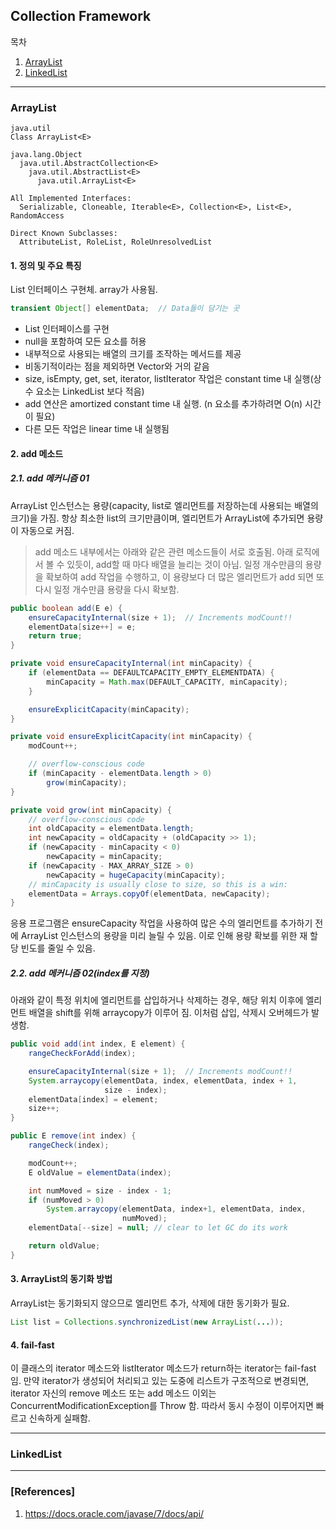 ## Collection Framework

목차

1. [ArrayList](#arraylist)
1. [LinkedList](#linkedlist)

* * *

### ArrayList

```
java.util
Class ArrayList<E>

java.lang.Object
  java.util.AbstractCollection<E>
    java.util.AbstractList<E>
      java.util.ArrayList<E>

All Implemented Interfaces:
  Serializable, Cloneable, Iterable<E>, Collection<E>, List<E>, RandomAccess

Direct Known Subclasses:
  AttributeList, RoleList, RoleUnresolvedList
```

#### 1. 정의 및 주요 특징

List 인터페이스 구현체. array가 사용됨.

```java
transient Object[] elementData;  // Data들이 담기는 곳
```

- List 인터페이스를 구현
- null을 포함하여 모든 요소를 ​​허용
- 내부적으로 사용되는 배열의 크기를 조작하는 메서드를 제공
- 비동기적이라는 점을 제외하면 Vector와 거의 같음
- size, isEmpty, get, set, iterator, listIterator 작업은 constant time 내 실행(상수 요소는 LinkedList 보다 적음)
- add 연산은 amortized constant time 내 실행. (n 요소를 추가하려면 O(n) 시간이 필요)
- 다른 모든 작업은 linear time 내 실행됨

#### 2. add 메소드

##### 2.1. add 메커니즘 01

ArrayList 인스턴스는 용량(capacity, list로 엘리먼트를 저장하는데 사용되는 배열의 크기)을 가짐. 항상 최소한 list의 크기만큼이며, 엘리먼트가 ArrayList에 추가되면 용량이 자동으로 커짐.

> add 메소드 내부에서는 아래와 같은 관련 메소드들이 서로 호출됨. 아래 로직에서 볼 수 있듯이, add할 때 마다 배열을 늘리는 것이 아님. 일정 개수만큼의 용량을 확보하여 add 작업을 수행하고, 이 용량보다 더 많은 엘리먼트가 add 되면 또 다시 일정 개수만큼 용량을 다시 확보함.

```java
public boolean add(E e) {
    ensureCapacityInternal(size + 1);  // Increments modCount!!
    elementData[size++] = e;
    return true;
}

private void ensureCapacityInternal(int minCapacity) {
    if (elementData == DEFAULTCAPACITY_EMPTY_ELEMENTDATA) {
        minCapacity = Math.max(DEFAULT_CAPACITY, minCapacity);
    }

    ensureExplicitCapacity(minCapacity);
}

private void ensureExplicitCapacity(int minCapacity) {
    modCount++;

    // overflow-conscious code
    if (minCapacity - elementData.length > 0)
        grow(minCapacity);
}

private void grow(int minCapacity) {
    // overflow-conscious code
    int oldCapacity = elementData.length;
    int newCapacity = oldCapacity + (oldCapacity >> 1);
    if (newCapacity - minCapacity < 0)
        newCapacity = minCapacity;
    if (newCapacity - MAX_ARRAY_SIZE > 0)
        newCapacity = hugeCapacity(minCapacity);
    // minCapacity is usually close to size, so this is a win:
    elementData = Arrays.copyOf(elementData, newCapacity);
}
```

응용 프로그램은 ensureCapacity 작업을 사용하여 많은 수의 엘리먼트를 추가하기 전에 ArrayList 인스턴스의 용량을 미리 늘릴 수 있음. 이로 인해 용량 확보를 위한 재 할당 빈도를 줄일 수 있음.

##### 2.2. add 메커니즘 02(index를 지정)

아래와 같이 특정 위치에 엘리먼트를 삽입하거나 삭제하는 경우, 해당 위치 이후에 엘리먼트 배열을 shift를 위해 arraycopy가 이루어 짐. 이처럼 삽입, 삭제시 오버헤드가 발생함.

```java
public void add(int index, E element) {
    rangeCheckForAdd(index);

    ensureCapacityInternal(size + 1);  // Increments modCount!!
    System.arraycopy(elementData, index, elementData, index + 1,
                     size - index);
    elementData[index] = element;
    size++;
}

public E remove(int index) {
    rangeCheck(index);

    modCount++;
    E oldValue = elementData(index);

    int numMoved = size - index - 1;
    if (numMoved > 0)
        System.arraycopy(elementData, index+1, elementData, index,
                         numMoved);
    elementData[--size] = null; // clear to let GC do its work

    return oldValue;
}
```

#### 3. ArrayList의 동기화 방법

ArrayList는 동기화되지 않으므로 엘리먼트 추가, 삭제에 대한 동기화가 필요.

```java
List list = Collections.synchronizedList(new ArrayList(...));
```

#### 4. fail-fast

이 클래스의 iterator 메소드와 listIterator 메소드가 return하는 iterator는 fail-fast임. 만약 iterator가 생성되어 처리되고 있는 도중에 리스트가 구조적으로 변경되면, iterator 자신의 remove 메소드 또는 add 메소드 이외는 ConcurrentModificationException를 Throw 함. 따라서 동시 수정이 이루어지면 빠르고 신속하게 실패함.

***

### LinkedList

***

### [References]
1. <https://docs.oracle.com/javase/7/docs/api/>
